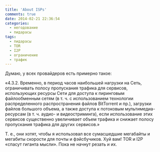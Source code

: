 ```yaml
---
title: 'About ISPs'
comments: true
date: 2014-02-21 22:36:54
categories:
  - негодование
  - пидарасы
tags:
  - пидарасы
  - TOR
  - I2P
  - ограничение
  - трафик
---
```


Думаю, у всех провайдеров есть примерно такое:

«4.3.2. Временно, в период часов наибольшей нагрузки на Сеть, ограничивать полосу пропускания
трафика для сервисов, использующих ресурсы Сети для доступа к пиринговым файлообменным сетям (в т.
ч. с использованием технологии распределенного распространения файлов BitTorrent и пр.), загрузки
файлов большого объема, а также доступа к потоковым мультимедиа-ресурсам (в т. ч. аудио- и
видеостриминга), если использование этих сервисов существенно увеличивает объем трафика и снижает
полосу пропускания трафика для других сервисов.»

Т. е., они хотят, чтобы я использовал все сумасшедшие мегабайты и мегабиты скорости для почты и
фэйсбучиков. Хуй вам! TOR и I2P «спасут гиганта мысли». Пока не начнут резать и их.
